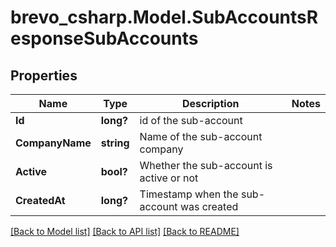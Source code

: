 # brevo_csharp.Model.SubAccountsResponseSubAccounts
## Properties

Name | Type | Description | Notes
------------ | ------------- | ------------- | -------------
**Id** | **long?** | id of the sub-account | 
**CompanyName** | **string** | Name of the sub-account company | 
**Active** | **bool?** | Whether the sub-account is active or not | 
**CreatedAt** | **long?** | Timestamp when the sub-account was created | 

[[Back to Model list]](../README.md#documentation-for-models) [[Back to API list]](../README.md#documentation-for-api-endpoints) [[Back to README]](../README.md)


